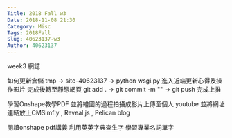 ```yaml
---
Title: 2018 Fall w3
Date: 2018-11-08 21:30
Category: Misc
Tags: 2018Fall
Slug: 40623137-w3
Author: 40623137
---
```


week3 網誌 

<!-- PELICAN_END_SUMMARY -->

如何更新倉儲  tmp -> site-40623137 -> python wsgi.py 進入近端更新心得及操作影片 完成後轉至靜態網頁 git add .  -> git commit -m "" -> git push  完成上推

學習Onshape教學PDF  並將繪圖的過程拍攝成影片上傳至個人 youtube 並將網址連結放上CMSimfly , Reveal.js , Pelican blog 

閱讀onshape pdf講義 
利用英英字典查生字 
學習專業名詞單字





